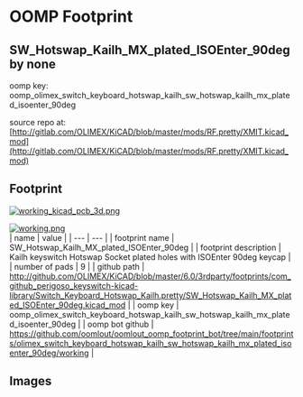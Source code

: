 # OOMP Footprint  
## SW_Hotswap_Kailh_MX_plated_ISOEnter_90deg  by none  
  
oomp key: oomp_olimex_switch_keyboard_hotswap_kailh_sw_hotswap_kailh_mx_plated_isoenter_90deg  
  
source repo at: [http://gitlab.com/OLIMEX/KiCAD/blob/master/mods/RF.pretty/XMIT.kicad_mod](http://gitlab.com/OLIMEX/KiCAD/blob/master/mods/RF.pretty/XMIT.kicad_mod)  
## Footprint  
  
[![working_kicad_pcb_3d.png](working_kicad_pcb_3d_600.png)](working_kicad_pcb_3d.png)  
  
[![working.png](working_600.png)](working.png)  
| name | value | 
| --- | --- | 
| footprint name | SW_Hotswap_Kailh_MX_plated_ISOEnter_90deg | 
| footprint description | Kailh keyswitch Hotswap Socket plated holes with ISOEnter 90deg keycap | 
| number of pads | 9 | 
| github path | http://github.com/OLIMEX/KiCAD/blob/master/6.0/3rdparty/footprints/com_github_perigoso_keyswitch-kicad-library/Switch_Keyboard_Hotswap_Kailh.pretty/SW_Hotswap_Kailh_MX_plated_ISOEnter_90deg.kicad_mod | 
| oomp key | oomp_olimex_switch_keyboard_hotswap_kailh_sw_hotswap_kailh_mx_plated_isoenter_90deg | 
| oomp bot github | https://github.com/oomlout/oomlout_oomp_footprint_bot/tree/main/footprints/olimex_switch_keyboard_hotswap_kailh_sw_hotswap_kailh_mx_plated_isoenter_90deg/working | 
## Images  
